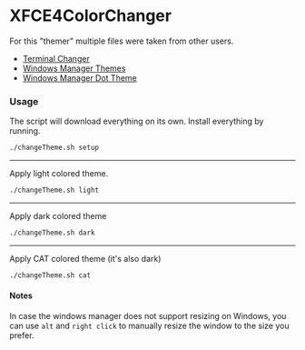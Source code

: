 # XFCE4ColorChanger

For this "themer" multiple files were taken from other users.

- [Terminal Changer](https://askubuntu.com/a/676452)
- [Windows Manager Themes](https://github.com/addy-dclxvi/Xfwm4-Theme-Collections)
- [Windows Manager Dot Theme](https://github.com/rafacuevas3/dots-theme)

### Usage

The script will download everything on its own. Install everything by running.

```bash
./changeTheme.sh setup
```

---

Apply light colored theme.

```bash
./changeTheme.sh light
```

---

Apply dark colored theme

```bash
./changeTheme.sh dark
```

---

Apply CAT colored theme (it's also dark)

```bash
./changeTheme.sh cat
```

#### Notes

In case the windows manager does not support resizing on Windows, you can use `alt` and `right click` to manually resize the window to the size you prefer.

